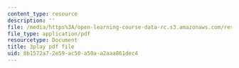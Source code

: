 ```yaml
---
content_type: resource
description: ''
file: /media/https%3A/open-learning-course-data-rc.s3.amazonaws.com/res-6-006-video-demonstrations-in-lasers-and-optics-spring-2008/8b1572a72e59ac50a50aa2aaa861dec4_9pD-NW8rsdI.pdf
file_type: application/pdf
resourcetype: Document
title: 3play pdf file
uid: 8b1572a7-2e59-ac50-a50a-a2aaa861dec4
---
```

